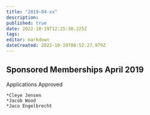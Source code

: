 ```yaml
---
title: "2019-04-xx"
description: 
published: true
date: 2022-10-19T12:25:30.225Z
tags: 
editor: markdown
dateCreated: 2022-10-19T08:52:27.979Z
---
```


## Sponsored Memberships April 2019

Applications Approved

    *Cleye Jensen
    *Jacob Wood
    *Jaco Engelbrecht
